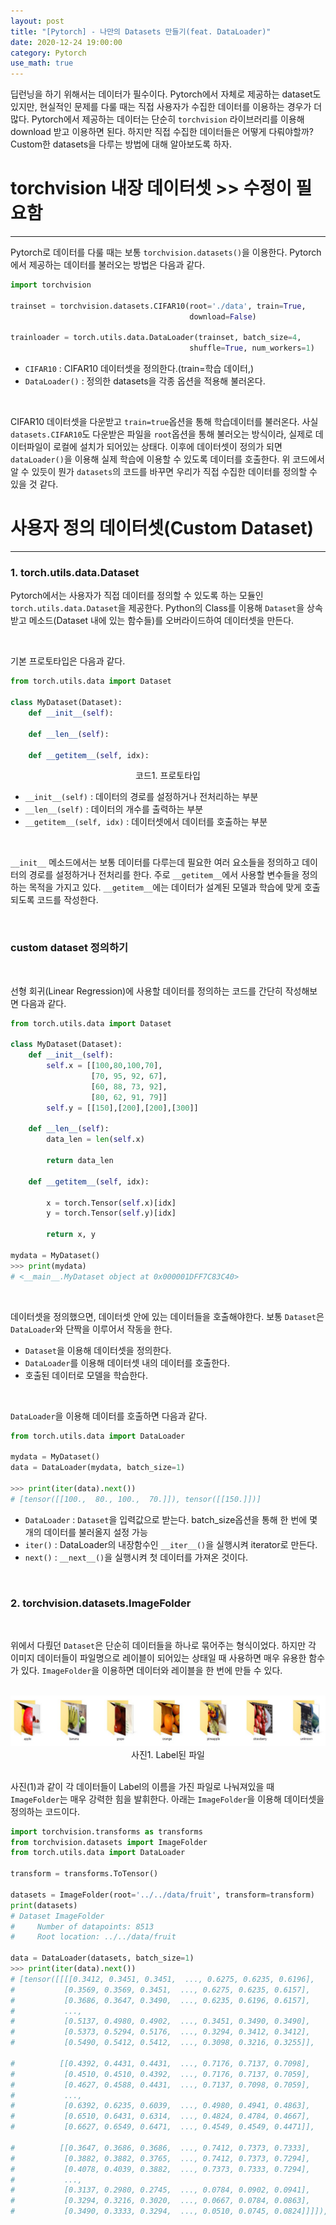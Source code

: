 ```yaml
---
layout: post
title: "[Pytorch] - 나만의 Datasets 만들기(feat. DataLoader)"
date: 2020-12-24 19:00:00
category: Pytorch
use_math: true
---
```


딥런닝을 하기 위해서는 데이터가 필수이다. Pytorch에서 자체로 제공하는 dataset도 있지만, 현실적인 문제를 다룰 때는 직접 사용자가 수집한 데이터를 이용하는 경우가 더 많다. Pytorch에서 제공하는 데이터는 단순히 `torchvision` 라이브러리를 이용해 download 받고 이용하면 된다. 하지만 직접 수집한 데이터들은 어떻게 다뤄야할까? Custom한 datasets을 다루는 방법에 대해 알아보도록 하자.

# torchvision 내장 데이터셋 >> 수정이 필요함

<hr>

Pytorch로 데이터를 다룰 때는 보통 `torchvision.datasets()`을 이용한다. Pytorch에서 제공하는 데이터를 불러오는 방법은 다음과 같다.

```python
import torchvision

trainset = torchvision.datasets.CIFAR10(root='./data', train=True,
                                        download=False)

trainloader = torch.utils.data.DataLoader(trainset, batch_size=4,
                                        shuffle=True, num_workers=1)
```

- `CIFAR10` : CIFAR10 데이터셋을 정의한다.(train=학습 데이터,)
- `DataLoader()` : 정의한 datasets을 각종 옵션을 적용해 불러온다.

<br>

CIFAR10 데이터셋을 다운받고 `train=true`옵션을 통해 학습데이터를 불러온다. 사실 `datasets.CIFAR10`도 다운받은 파일을 `root`옵션을 통해 불러오는 방식이라, 실제로 데이터파일이 로컬에 설치가 되어있는 상태다. 이후에 데이터셋이 정의가 되면 `dataLoader()`을 이용해 실제 학습에 이용할 수 있도록 데이터를 호출한다. 위 코드에서 알 수 있듯이 뭔가 `datasets`의 코드를 바꾸면 우리가 직접 수집한 데이터를 정의할 수 있을 것 같다.

# 사용자 정의 데이터셋(Custom Dataset)

<hr>

### 1. torch.utils.data.Dataset

Pytorch에서는 사용자가 직접 데이터를 정의할 수 있도록 하는 모듈인 `torch.utils.data.Dataset`을 제공한다. Python의 Class를 이용해 `Dataset`을 상속받고 메소드(Dataset 내에 있는 함수들)를 오버라이드하여 데이터셋을 만든다.

<br>

기본 프로토타입은 다음과 같다.

```python
from torch.utils.data import Dataset

class MyDataset(Dataset):
    def __init__(self):

    def __len__(self):

    def __getitem__(self, idx):
```

<center><figcaption> 코드1. 프로토타입 </figcaption> </center>

- `__init__(self)` : 데이터의 경로를 설정하거나 전처리하는 부분
- `__len__(self)` : 데이터의 개수를 출력하는 부분
- `__getitem__(self, idx)` : 데이터셋에서 데이터를 호출하는 부분

<br>

`__init__` 메소드에서는 보통 데이터를 다루는데 필요한 여러 요소들을 정의하고 데이터의 경로를 설정하거나 전처리를 한다. 주로 `__getitem__`에서 사용할 변수들을 정의하는 목적을 가지고 있다. `__getitem__`에는 데이터가 설계된 모델과 학습에 맞게 호출되도록 코드를 작성한다.

<br>

### custom dataset 정의하기

<br>

선형 회귀(Linear Regression)에 사용할 데이터를 정의하는 코드를 간단히 작성해보면 다음과 같다.

```python
from torch.utils.data import Dataset

class MyDataset(Dataset):
    def __init__(self):
        self.x = [[100,80,100,70],
                  [70, 95, 92, 67],
                  [60, 88, 73, 92],
                  [80, 62, 91, 79]]
        self.y = [[150],[200],[200],[300]]

    def __len__(self):
        data_len = len(self.x)

        return data_len

    def __getitem__(self, idx):

        x = torch.Tensor(self.x)[idx]
        y = torch.Tensor(self.y)[idx]

        return x, y

mydata = MyDataset()
>>> print(mydata)
# <__main__.MyDataset object at 0x000001DFF7C83C40>
```

<br>

데이터셋을 정의했으면, 데이터셋 안에 있는 데이터들을 호출해야한다. 보통 `Dataset`은 `DataLoader`와 단짝을 이루어서 작동을 한다.

- `Dataset`을 이용해 데이터셋을 정의한다.
- `DataLoader`를 이용해 데이터셋 내의 데이터를 호출한다.
- 호출된 데이터로 모델을 학습한다.

<br>

`DataLoader`을 이용해 데이터를 호출하면 다음과 같다.

```python
from torch.utils.data import DataLoader

mydata = MyDataset()
data = DataLoader(mydata, batch_size=1)

>>> print(iter(data).next())
# [tensor([[100.,  80., 100.,  70.]]), tensor([[150.]])]
```

- `DataLoader` : `Dataset`을 입력값으로 받는다. batch_size옵션을 통해 한 번에 몇 개의 데이터를 불러올지 설정 가능
- `iter()` : DataLoader의 내장함수인 `__iter__()`을 실행시켜 iterator로 만든다.
- `next()` : `__next__()`을 실행시켜 첫 데이터를 가져온 것이다.

<br>

### 2. torchvision.datasets.ImageFolder

<br>

위에서 다뤘던 `Dataset`은 단순히 데이터들을 하나로 묶어주는 형식이었다. 하지만 각 이미지 데이터들이 파일명으로 레이블이 되어있는 상태일 때 사용하면 매우 유용한 함수가 있다.  `ImageFolder`을 이용하면 데이터와 레이블을 한 번에 만들 수 있다.

<br>

<center>
<img  src="../public/img/pytorch/data_fruit.jpg" width="" style='margin: 0px auto;'/>
<figcaption> 사진1. Label된 파일</figcaption> </center>

<br>

사진(1)과 같이 각 데이터들이 Label의 이름을 가진 파일로 나눠져있을 때 `ImageFolder`는 매우 강력한 힘을 발휘한다. 아래는 `ImageFolder`을 이용해 데이터셋을 정의하는 코드이다.

```python
import torchvision.transforms as transforms
from torchvision.datasets import ImageFolder
from torch.utils.data import DataLoader

transform = transforms.ToTensor()

datasets = ImageFolder(root='../../data/fruit', transform=transform)
print(datasets)
# Dataset ImageFolder
#     Number of datapoints: 8513
#     Root location: ../../data/fruit

data = DataLoader(datasets, batch_size=1)
>>> print(iter(data).next())
# [tensor([[[[0.3412, 0.3451, 0.3451,  ..., 0.6275, 0.6235, 0.6196],
#           [0.3569, 0.3569, 0.3451,  ..., 0.6275, 0.6235, 0.6157],
#           [0.3686, 0.3647, 0.3490,  ..., 0.6235, 0.6196, 0.6157],
#           ...,
#           [0.5137, 0.4980, 0.4902,  ..., 0.3451, 0.3490, 0.3490],
#           [0.5373, 0.5294, 0.5176,  ..., 0.3294, 0.3412, 0.3412],
#           [0.5490, 0.5412, 0.5412,  ..., 0.3098, 0.3216, 0.3255]],

#          [[0.4392, 0.4431, 0.4431,  ..., 0.7176, 0.7137, 0.7098],
#           [0.4510, 0.4510, 0.4392,  ..., 0.7176, 0.7137, 0.7059],
#           [0.4627, 0.4588, 0.4431,  ..., 0.7137, 0.7098, 0.7059],
#           ...,
#           [0.6392, 0.6235, 0.6039,  ..., 0.4980, 0.4941, 0.4863],
#           [0.6510, 0.6431, 0.6314,  ..., 0.4824, 0.4784, 0.4667],
#           [0.6627, 0.6549, 0.6471,  ..., 0.4549, 0.4549, 0.4471]],

#          [[0.3647, 0.3686, 0.3686,  ..., 0.7412, 0.7373, 0.7333],
#           [0.3882, 0.3882, 0.3765,  ..., 0.7412, 0.7373, 0.7294],
#           [0.4078, 0.4039, 0.3882,  ..., 0.7373, 0.7333, 0.7294],
#           ...,
#           [0.3137, 0.2980, 0.2745,  ..., 0.0784, 0.0902, 0.0941],
#           [0.3294, 0.3216, 0.3020,  ..., 0.0667, 0.0784, 0.0863],
#           [0.3490, 0.3333, 0.3294,  ..., 0.0510, 0.0745, 0.0824]]]]), tensor([0])]
```

<br>

